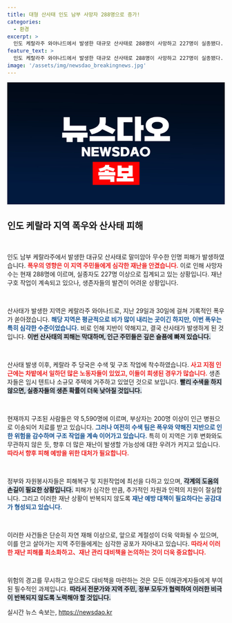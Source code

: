 ```yaml
---
title: 대형 산사태 인도 남부 사망자 288명으로 증가!
categories:
  - 환경
excerpt: >
  인도 케랄라주 와야나드에서 발생한 대규모 산사태로 288명이 사망하고 227명이 실종됐다. 폭우가 만든 참사는 차밭 노동자들을 덮쳤으며, 구조 작업은 계속되고 있지만 생존 희망은 희박하다. 클릭하여 자세한 소식을 확인하세요!
feature_text: >
  인도 케랄라주 와야나드에서 발생한 대규모 산사태로 288명이 사망하고 227명이 실종됐다. 폭우가 만든 참사는 차밭 노동자들을 덮쳤으며, 구조 작업은 계속되고 있지만 생존 희망은 희박하다. 클릭하여 자세한 소식을 확인하세요!
image: '/assets/img/newsdao_breakingnews.jpg'
---
```


<p><img src="/assets/img/newsdao_breakingnews.jpg" alt="cryptoinkorea 속보" /></p>

<h2 data-ke-size="size26">인도 케랄라 지역 폭우와 산사태 피해</h2>

<p data-ke-size="size16">&nbsp;</p> 

<p>인도 남부 케랄라주에서 발생한 대규모 산사태로 말미암아 무수한 인명 피해가 발생하였습니다. <b><span style="color: #ee2323;">폭우의 영향은 이 지역 주민들에게 심각한 재난을 안겼습니다.</span></b> 이로 인해 사망자 수는 현재 288명에 이르며, 실종자도 227명 이상으로 집계되고 있는 상황입니다. 재난 구호 작업이 계속되고 있으나, 생존자들의 발견이 어려운 상황입니다.</p>

<p data-ke-size="size16">&nbsp;</p>

<p>산사태가 발생한 지역은 케랄라주 와야나드로, 지난 29일과 30일에 걸쳐 기록적인 폭우가 쏟아졌습니다. <b><span style="color: #1a5490;">해당 지역은 평균적으로 비가 많이 내리는 곳이긴 하지만, 이번 폭우는 특히 심각한 수준이었습니다.</span></b> 비로 인해 지반이 약해지고, 결국 산사태가 발생하게 된 것입니다. <b><span style="background-color: #21538527;">이번 산사태의 피해는 막대하며, 인근 주민들은 깊은 슬픔에 빠져 있습니다.</span></b> </p>

<p data-ke-size="size16">&nbsp;</p>

<p>산사태 발생 이후, 케랄라 주 당국은 수색 및 구조 작업에 착수하였습니다. <b><span style="color: #ee2323;">사고 지점 인근에는 차밭에서 일하던 많은 노동자들이 있었고, 이들이 희생된 경우가 많습니다.</span></b> 생존자들은 임시 텐트나 소규모 주택에 거주하고 있었던 것으로 보입니다. <b><span style="background-color: #21538527;">빨리 수색을 하지 않으면, 실종자들의 생존 확률이 더욱 낮아질 것입니다.</span></b></p>

<p data-ke-size="size16">&nbsp;</p>

<p>현재까지 구조된 사람들은 약 5,590명에 이르며, 부상자는 200명 이상이 인근 병원으로 이송되어 치료를 받고 있습니다. <b><span style="color: #1a5490;">그러나 여전히 수색 팀은 폭우와 약해진 지반으로 인한 위험을 감수하며 구조 작업을 계속 이어가고 있습니다.</span></b> 특히 이 지역은 기후 변화와도 무관하지 않은 듯, 향후 더 많은 재난이 발생할 가능성에 대한 우려가 커지고 있습니다. <b><span style="color: #ee2323;">따라서 향후 피해 예방을 위한 대처가 필요합니다.</span></b></p>

<p data-ke-size="size16">&nbsp;</p>

<p>정부와 자원봉사자들은 피해복구 및 지원작업에 최선을 다하고 있으며, <b><span style="background-color: #21538527;">각계의 도움의 손길이 필요한 상황입니다.</span></b> 피해가 심각한 만큼, 추가적인 자원과 인력의 지원이 절실합니다. 그리고 이러한 재난 상황이 반복되지 않도록 <b><span style="color: #1a5490;">재난 예방 대책이 필요하다는 공감대가 형성되고 있습니다.</span></b> </p>

<p data-ke-size="size16">&nbsp;</p>

<p>이러한 사건들은 단순히 자연 재해 이상으로, 앞으로 계절성이 더욱 악화될 수 있으며, 이를 안고 살아가는 지역 주민들에게는 심각한 공포가 자아내고 있습니다. <b><span style="color: #ee2323;">따라서 이러한 재난 피해를 최소화하고、재난 관리 대비책을 논의하는 것이 더욱 중요합니다.</span></b>  </p>

<p data-ke-size="size16">&nbsp;</p>

<p>위험의 경고를 무시하고 앞으로도 대비책을 마련하는 것은 모든 이해관계자들에게 부여된 필수적인 과제입니다. <b><span style="background-color: #21538527;">따라서 전문가와 지역 주민, 정부 모두가 협력하여 이러한 비극이 반복되지 않도록 노력해야 할 것입니다.</span></b></p>
실시간 뉴스 속보는, <a href="https://newsdao.kr" rel="dofollow">https://newsdao.kr</a>


